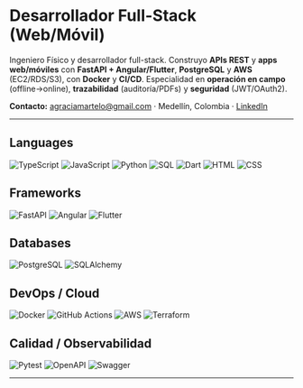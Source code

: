 # Desarrollador Full-Stack (Web/Móvil)

Ingeniero Físico y desarrollador full-stack. Construyo **APIs REST** y **apps web/móviles**
con **FastAPI + Angular/Flutter**, **PostgreSQL** y **AWS** (EC2/RDS/S3), con **Docker** y **CI/CD**.
Especialidad en **operación en campo** (offline→online), **trazabilidad** (auditoría/PDFs) y **seguridad** (JWT/OAuth2).

**Contacto:** agraciamartelo@gmail.com · Medellín, Colombia · [LinkedIn](https://www.linkedin.com/in/alberto-gracia)

---

## Languages
![TypeScript](https://img.shields.io/badge/TypeScript-3178C6?logo=typescript&logoColor=white)
![JavaScript](https://img.shields.io/badge/JavaScript-F7DF1E?logo=javascript&logoColor=black)
![Python](https://img.shields.io/badge/Python-3776AB?logo=python&logoColor=white)
![SQL](https://img.shields.io/badge/SQL-336791?logo=postgresql&logoColor=white)
![Dart](https://img.shields.io/badge/Dart-0175C2?logo=dart&logoColor=white)
![HTML](https://img.shields.io/badge/HTML-E34F26?logo=html5&logoColor=white)
![CSS](https://img.shields.io/badge/CSS-1572B6?logo=css3&logoColor=white)

## Frameworks
![FastAPI](https://img.shields.io/badge/FastAPI-009688?logo=fastapi&logoColor=white)
![Angular](https://img.shields.io/badge/Angular-DD0031?logo=angular&logoColor=white)
![Flutter](https://img.shields.io/badge/Flutter-02569B?logo=flutter&logoColor=white)

## Databases
![PostgreSQL](https://img.shields.io/badge/PostgreSQL-4169E1?logo=postgresql&logoColor=white)
![SQLAlchemy](https://img.shields.io/badge/SQLAlchemy-D71F00?logo=python&logoColor=white)

## DevOps / Cloud
![Docker](https://img.shields.io/badge/Docker-2496ED?logo=docker&logoColor=white)
![GitHub Actions](https://img.shields.io/badge/GitHub_Actions-2088FF?logo=github-actions&logoColor=white)
![AWS](https://img.shields.io/badge/AWS-232F3E?logo=amazon-aws&logoColor=white)
![Terraform](https://img.shields.io/badge/Terraform-7B42BC?logo=terraform&logoColor=white)

## Calidad / Observabilidad
![Pytest](https://img.shields.io/badge/Pytest-0A9EDC?logo=pytest&logoColor=white)
![OpenAPI](https://img.shields.io/badge/OpenAPI-6BA539?logo=openapiinitiative&logoColor=white)
![Swagger](https://img.shields.io/badge/Swagger-85EA2D?logo=swagger&logoColor=black)

---
